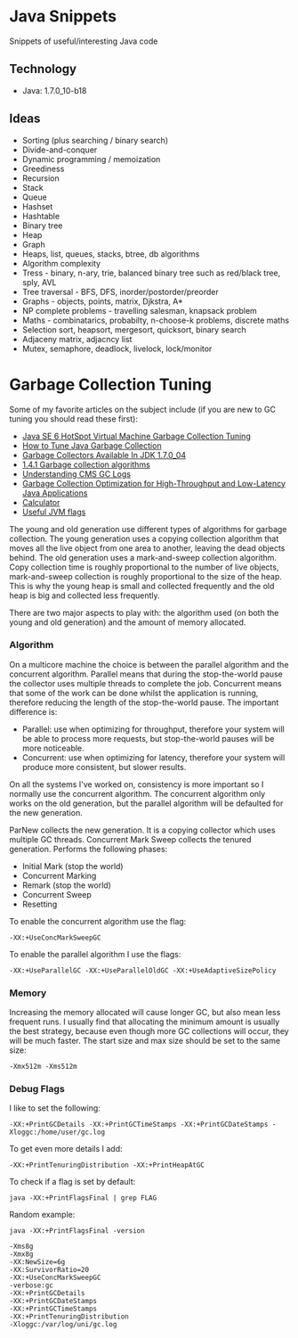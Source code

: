 # Java Snippets
Snippets of useful/interesting Java code

## Technology
+ Java: 1.7.0_10-b18

## Ideas
+ Sorting (plus searching / binary search)
+ Divide-and-conquer
+ Dynamic programming / memoization
+ Greediness
+ Recursion
+ Stack
+ Queue
+ Hashset
+ Hashtable
+ Binary tree
+ Heap
+ Graph
+ Heaps, list, queues, stacks, btree, db algorithms
+ Algorithm complexity
+ Tress - binary, n-ary, trie, balanced binary tree such as red/black tree, sply, AVL
+ Tree traversal - BFS, DFS, inorder/postorder/preorder
+ Graphs - objects, points, matrix, Djkstra, A*
+ NP complete problems - travelling salesman, knapsack problem
+ Maths - combinatarics, probabilty, n-choose-k problems, discrete maths
+ Selection sort, heapsort, mergesort, quicksort, binary search
+ Adjaceny matrix, adjacncy list
+ Mutex, semaphore, deadlock, livelock, lock/monitor

# Garbage Collection Tuning

Some of my favorite articles on the subject include (if you are new to GC tuning you should read these first):

+ [Java SE 6 HotSpot Virtual Machine Garbage Collection Tuning](http://www.oracle.com/technetwork/java/javase/gc-tuning-6-140523.html)
+ [How to Tune Java Garbage Collection](http://architects.dzone.com/articles/how-tune-java-garbage)
+ [Garbage Collectors Available In JDK 1.7.0_04](http://www.fasterj.com/articles/oraclecollectors1.shtml)
+ [1.4.1 Garbage collection algorithms](http://www.javaperformancetuning.com/news/qotm026.shtml)
+ [Understanding CMS GC Logs](https://blogs.oracle.com/poonam/entry/understanding_cms_gc_logs)
+ [Garbage Collection Optimization for High-Throughput and Low-Latency Java Applications](https://engineering.linkedin.com/garbage-collection/garbage-collection-optimization-high-throughput-and-low-latency-java-applications)
+ [Calculator](http://www.curiousmentality.co.uk/2011/11/tuning-jvm-memory-settings/)
+ [Useful JVM flags](https://blog.codecentric.de/en/2012/08/useful-jvm-flags-part-5-young-generation-garbage-collection/)

The young and old generation use different types of algorithms for garbage collection. The young generation uses a copying collection algorithm that moves all the live object from one area to another, leaving the dead objects behind. The old generation uses a mark-and-sweep collection algorithm. Copy collection time is roughly proportional to the number of live objects, mark-and-sweep collection is roughly proportional to the size of the heap. This is why the young heap is small and collected frequently and the old heap is big and collected less frequently.

There are two major aspects to play with: the algorithm used (on both the young and old generation) and the amount of memory allocated. 

### Algorithm

On a multicore machine the choice is between the parallel algorithm and the concurrent algorithm. Parallel means that during the stop-the-world pause the collector uses multiple threads to complete the job. Concurrent means that some of the work can be done whilst the application is running, therefore reducing the length of the stop-the-world pause. The important difference is:

+ Parallel: use when optimizing for throughput, therefore your system will be able to process more requests, but stop-the-world pauses will be more noticeable.
+ Concurrent: use when optimizing for latency, therefore your system will produce more consistent, but slower results.

On all the systems I've worked on, consistency is more important so I normally use the concurrent algorithm. The concurrent algorithm only works on the old generation, but the parallel algorithm will be defaulted for the new generation.

ParNew collects the new generation. It is a copying collector which uses multiple GC threads. Concurrent Mark Sweep collects the tenured generation. Performs the following phases:
  + Initial Mark (stop the world)
  + Concurrent Marking
  + Remark (stop the world)
  + Concurrent Sweep
  + Resetting

To enable the concurrent algorithm use the flag:

```
-XX:+UseConcMarkSweepGC
```

To enable the parallel algorithm I use the flags:

```
-XX:+UseParallelGC -XX:+UseParallelOldGC -XX:+UseAdaptiveSizePolicy
```

### Memory

Increasing the memory allocated will cause longer GC, but also mean less frequent runs. I usually find that allocating the minimum amount is usually the best strategy, because even though more GC collections will occur, they will be much faster. The start size and max size should be set to the same size:

```
-Xmx512m -Xms512m
```

### Debug Flags

I like to set the following:

```
-XX:+PrintGCDetails -XX:+PrintGCTimeStamps -XX:+PrintGCDateStamps -Xloggc:/home/user/gc.log
```

To get even more details I add:

```
-XX:+PrintTenuringDistribution -XX:+PrintHeapAtGC
```

To check if a flag is set by default:

```
java -XX:+PrintFlagsFinal | grep FLAG
```

Random example:
```
java -XX:+PrintFlagsFinal -version

-Xms8g
-Xmx8g
-XX:NewSize=6g
-XX:SurvivorRatio=20
-XX:+UseConcMarkSweepGC
-verbose:gc
-XX:+PrintGCDetails
-XX:+PrintGCDateStamps
-XX:+PrintGCTimeStamps
-XX:+PrintTenuringDistribution
-Xloggc:/var/log/uni/gc.log
```
